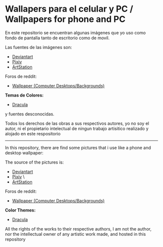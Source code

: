 # Wallapers para el celular y PC / Wallpapers for phone and PC

En este repositorio se encuentran algunas imágenes que yo uso como fondo de pantalla tanto de escritorio como de movil.

Las fuentes de las imágenes son:
* [Deviantart][page1]
* [Pixiv][page2] 
* [ArtStation][page5]

Foros de reddit:
   * [Wallpaper (Computer Desktops/Backgrounds)][page3]

 **Temas de Colores:**
   * [Dracula][page4]

y fuentes desconocidas.

Todos los derechos de las obras a sus respectivos autores, yo no soy el autor, ni el propietario intelectual de ningun trabajo artisitico realizado y alojado en este respositorio

---

In this repository, there are find some pictures that i use like a phone and desktop wallpaper:

The source of the pictures is:

* [Deviantart][page1]
* [Pixiv][page2] \
* [ArtStation][page5]

Foros de reddit:
   * [Wallpaper (Computer Desktops/Backgrounds)][page3]

 **Color Themes:**
   * [Dracula][page4]


All the rights of the works to their respective authors, I am not the author, nor the intellectual owner of any artistic work made, and hosted in this repository

[page1]: https://www.deviantart.com/
[page2]: https://www.pixiv.net/en/
[page3]: https://www.reddit.com/r/wallpaper/
[page4]: https://github.com/dracula/wallpaper
[page5]: https://www.artstation.com/
